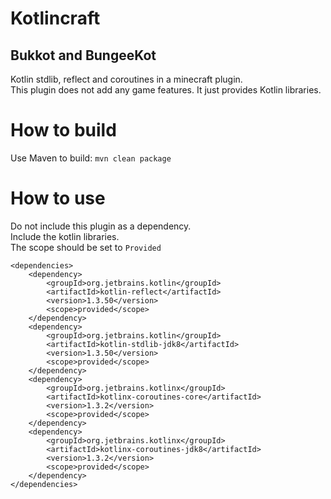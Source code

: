 # Kotlincraft
## Bukkot and BungeeKot
Kotlin stdlib, reflect and coroutines in a minecraft plugin. \
This plugin does not add any game features. It just provides Kotlin libraries.



# How to build
Use Maven to build: `mvn clean package`

# How to use
Do not include this plugin as a dependency.\
Include the kotlin libraries.\
The scope should be set to `Provided`
```
<dependencies>
    <dependency>
        <groupId>org.jetbrains.kotlin</groupId>
        <artifactId>kotlin-reflect</artifactId>
        <version>1.3.50</version>
        <scope>provided</scope>
    </dependency>
    <dependency>
        <groupId>org.jetbrains.kotlin</groupId>
        <artifactId>kotlin-stdlib-jdk8</artifactId>
        <version>1.3.50</version>
        <scope>provided</scope>
    </dependency>
    <dependency>
        <groupId>org.jetbrains.kotlinx</groupId>
        <artifactId>kotlinx-coroutines-core</artifactId>
        <version>1.3.2</version>
        <scope>provided</scope>
    </dependency>
    <dependency>
        <groupId>org.jetbrains.kotlinx</groupId>
        <artifactId>kotlinx-coroutines-jdk8</artifactId>
        <version>1.3.2</version>
        <scope>provided</scope>
    </dependency>
</dependencies>
```
